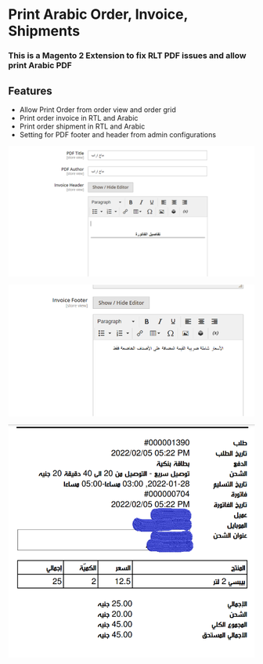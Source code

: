# Print Arabic Order, Invoice, Shipments

### This is a Magento 2 Extension to fix RLT PDF issues and allow print Arabic PDF

## Features
- Allow Print Order from order view and order grid
- Print order invoice in RTL and Arabic
- Print order shipment  in RTL and Arabic
- Setting for PDF footer and header from admin configurations 

![Alt text](/images/S1.png?raw=true "Pdf Config")


![Alt text](/images/S2.png?raw=true "Pdf Footer")

![Alt text](/images/S3.png?raw=true "Pdf Footer")
